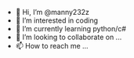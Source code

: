 - 👋 Hi, I’m @manny232z
- 👀 I’m interested in coding
- 🌱 I’m currently learning python/c#
- 💞️ I’m looking to collaborate on ...
- 📫 How to reach me ...

<!---
manny232z/manny232z is a ✨ special ✨ repository because its `README.md` (this file) appears on your GitHub profile.
You can click the Preview link to take a look at your changes.
--->
